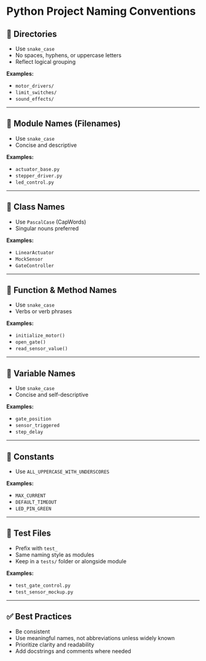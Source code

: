# Python Project Naming Conventions

## 📁 Directories
- Use `snake_case`
- No spaces, hyphens, or uppercase letters
- Reflect logical grouping

**Examples:**
- `motor_drivers/`
- `limit_switches/`
- `sound_effects/`

---

## 🐍 Module Names (Filenames)
- Use `snake_case`
- Concise and descriptive

**Examples:**
- `actuator_base.py`
- `stepper_driver.py`
- `led_control.py`

---

## 🧱 Class Names
- Use `PascalCase` (CapWords)
- Singular nouns preferred

**Examples:**
- `LinearActuator`
- `MockSensor`
- `GateController`

---

## 🔧 Function & Method Names
- Use `snake_case`
- Verbs or verb phrases

**Examples:**
- `initialize_motor()`
- `open_gate()`
- `read_sensor_value()`

---

## 🔣 Variable Names
- Use `snake_case`
- Concise and self-descriptive

**Examples:**
- `gate_position`
- `sensor_triggered`
- `step_delay`

---

## 🧪 Constants
- Use `ALL_UPPERCASE_WITH_UNDERSCORES`

**Examples:**
- `MAX_CURRENT`
- `DEFAULT_TIMEOUT`
- `LED_PIN_GREEN`

---

## 🧪 Test Files
- Prefix with `test_`
- Same naming style as modules
- Keep in a `tests/` folder or alongside module

**Examples:**
- `test_gate_control.py`
- `test_sensor_mockup.py`

---

## ✅ Best Practices
- Be consistent
- Use meaningful names, not abbreviations unless widely known
- Prioritize clarity and readability
- Add docstrings and comments where needed

